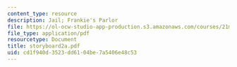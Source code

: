 ```yaml
---
content_type: resource
description: Jail; Frankie's Parlor
file: https://ol-ocw-studio-app-production.s3.amazonaws.com/courses/21m-734-lighting-design-for-the-theatre-fall-2003/cd1f940d3523dd6104be7a5406e48c53_storyboard2a.pdf
file_type: application/pdf
resourcetype: Document
title: storyboard2a.pdf
uid: cd1f940d-3523-dd61-04be-7a5406e48c53
---
```

